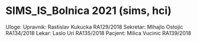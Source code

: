# SIMS_IS_Bolnica 2021 (sims, hci)

Uloge:
	Upravnik: 	Rastislav Kukucka 	RA129/2018
	Sekretar: 	Mihajlo Ostojic 	RA134/2018
	Lekar: 	  	Laslo Uri 			RA135/2018
	Pacjent:	Milica Vucinic		RA139/2018

